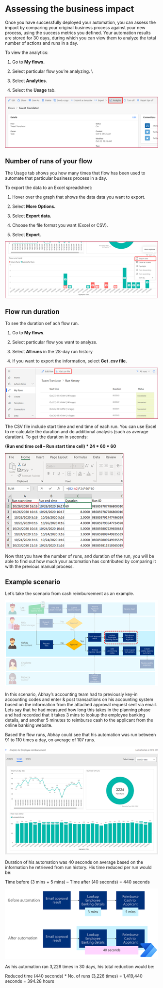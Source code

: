 # Assessing the business impact

Once you have successfully deployed your automation, you can assess the impact
by comparing your original business process against your new process, using the
success metrics you defined. Your automation results are stored for 30 days,
during which you can view them to analyze the total number of actions and runs
in a day.

To view the analytics:

1.  Go to **My flows.**

2.  Select particular flow you’re analyzing. \\

3.  Select **Analytics**.

4.  Select the **Usage** tab.

![Analytics tab from particular flow](media/analytics-tab.png "Analytics tab from particular flow")

## Number of runs of your flow

The Usage tab shows you how many times that flow has been used to automate that
particular business process in a day.

To export the data to an Excel spreadsheet:

1.  Hover over the graph that shows the data data you want to export.

2.  Select **More Options.**

3.  Select **Export data.**

4.  Choose the file format you want (Excel or CSV).

5.  Select **Export**.

![Graph of flow runs](media/flow-runs-graph.png "Graph of flow runs")

## Flow run duration

To see the duration oef ach flow run.

1.  Go to **My flows**.

2.  Select particular flow you want to analyze.

3.  Select **All runs** in the 28-day run history

4.  If you want to export the information, select **Get .csv file.**

![List of run history](media/run-history-list.png "List of run history")

The CSV file include start time and end time of each run. You can use Excel to
re-calculate the duration and do additional analysis (such as average duration).
To get the duration in seconds:

**(Run end time cell – Run start time cell) \* 24 \* 60 \* 60**

![Calculating duration with Excel](media/excel-calculation.png "Calculating duration with Excel")

Now that you have the number of runs, and duration of the run, you will be able
to find out how much your automation has contributed by comparing it with the
previous manual process.

## Example scenario

Let’s take the scenario from cash reimbursement as an example.

![Example scenario of cash reimbursement](media/diagram-accounting-before.png "Example scenario of cash reimbursement")

In this scenario, Abhay’s accounting team had to previously key-in accounting
codes and enter & post transactions on his accounting system based on the
information from the attached approval request sent via email. Lets say that he
had measured how long this takes in the planning phase and had recorded that it
takes 3 mins to lookup the employee banking details, and another 5 minutes to
reimburse cash to the applicant from the online banking website.

Based the flow runs, Abhay could see that his automation was run between 91 to
110 times a day, on average of 107 runs.

![Trend graph of flow runs](media/flow-run-trends.png "Trend graph of flow runs")

Duration of his automation was 40 seconds on average based on the information he
retrieved from run history. His time reduced per run would be:

Time before (3 mins + 5 mins) – Time after (40 seconds) = 440 seconds

![Comparison of before and after automation](media/before-after-automation.png "Comparison of before and after automation")

As his automation ran 3,226 times in 30 days, his total reduction would be:

Reduced time (440 seconds) \* No. of runs (3,226 times) = 1,419,440 seconds =
394.28 hours
